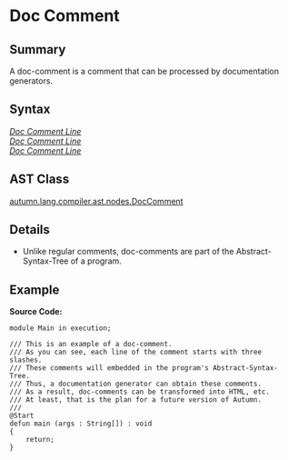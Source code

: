 # Doc Comment

## Summary

A doc-comment is a comment that can be processed by documentation generators.

## Syntax

<div class="syntax">
<i><a href="Doc_Comment_Line.md">Doc Comment Line</a></i><br>
<i><a href="Doc_Comment_Line.md">Doc Comment Line</a></i><br>
<i><a href="Doc_Comment_Line.md">Doc Comment Line</a></i><br>
</div>

## AST Class

[autumn.lang.compiler.ast.nodes.DocComment](https://www.mackenziehigh.com/autumn/javadoc/autumn/lang/compiler/ast/nodes/DocComment.html)

## Details

+ Unlike regular comments, doc-comments are part of the Abstract-Syntax-Tree of a program.

## Example

**Source Code:**

```plain
module Main in execution;

/// This is an example of a doc-comment. 
/// As you can see, each line of the comment starts with three slashes. 
/// These comments will embedded in the program's Abstract-Syntax-Tree. 
/// Thus, a documentation generator can obtain these comments. 
/// As a result, doc-comments can be transformed into HTML, etc. 
/// At least, that is the plan for a future version of Autumn.
///  
@Start
defun main (args : String[]) : void
{
    return;
}
```

